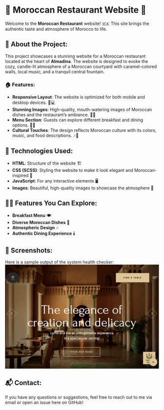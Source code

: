 # 🌟 Moroccan Restaurant Website 🌟

Welcome to the **Moroccan Restaurant** website! 🇲🇦 This site brings the authentic taste and atmosphere of Morocco to life.
## 🍴 About the Project:
This project showcases a stunning website for a Moroccan restaurant located at the heart of **Almadina**. The website is designed to evoke the cozy, candle-lit atmosphere of a Moroccan courtyard with caramel-colored walls, local music, and a tranquil central fountain.


### 🏠 Features:
- **Responsive Layout**: The website is optimized for both mobile and desktop devices. 📱💻
- **Stunning Images**: High-quality, mouth-watering images of Moroccan dishes and the restaurant’s ambiance. 🍲📸
- **Menu Section**: Guests can explore different breakfast and dining options. 🥘🍞
- **Cultural Touches**: The design reflects Moroccan culture with its colors, music, and food descriptions. 🎶🎨

## 🚀 Technologies Used:
- **HTML**: Structure of the website 🏗️
- **CSS (SCSS)**: Styling the website to make it look elegant and Moroccan-inspired 🌸
- **JavaScript**: For any interactive elements 🖥️
- **Images**: Beautiful, high-quality images to showcase the atmosphere 📸

## 🧑‍🍳 Features You Can Explore:
- **Breakfast Menu** 🍽️
- **Diverse Moroccan Dishes** 🥘
- **Atmospheric Design** 🎶
- **Authentic Dining Experience** 🕯️

## 🎥 Screenshots:
Here is a sample output of the system health checker:
![System Health Plot](screen1.jpg)
## 📬 Contact:
If you have any questions or suggestions, feel free to reach out to me via email or open an issue here on GitHub!
